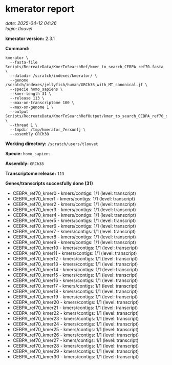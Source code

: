 # kmerator report
*date: 2025-04-12 04:26*  
*login: tlouvet*

**kmerator version:** 2.3.1

**Command:**

```
kmerator \
  --fasta-file Scripts/RecreateData/KmerToSearchRef/kmer_to_search_CEBPA_ref70.fasta \
  --datadir /scratch/indexes/kmerator/ \
  --genome /scratch/indexes/jellyfish/human/GRCh38_with_MT_canonical.jf \
  --specie homo_sapiens \
  --kmer-length 31 \
  --release 113 \
  --max-on-transcriptome 100 \
  --max-on-genome 1 \
  --output Scripts/RecreateData/KmerToSearchRefOutput/kmer_to_search_CEBPA_ref70_output \
  --thread 1 \
  --tmpdir /tmp/kmerator_7erxunfj \
  --assembly GRCh38
```

**Working directory:** `/scratch/users/tlouvet`

**Specie:** `homo_sapiens`

**Assembly:** `GRCh38`

**Transcriptome release:** `113`

**Genes/transcripts succesfully done (31)**

- CEBPA_ref70_kmer0 - kmers/contigs: 1/1 (level: transcript)
- CEBPA_ref70_kmer1 - kmers/contigs: 1/1 (level: transcript)
- CEBPA_ref70_kmer2 - kmers/contigs: 1/1 (level: transcript)
- CEBPA_ref70_kmer3 - kmers/contigs: 1/1 (level: transcript)
- CEBPA_ref70_kmer4 - kmers/contigs: 1/1 (level: transcript)
- CEBPA_ref70_kmer5 - kmers/contigs: 1/1 (level: transcript)
- CEBPA_ref70_kmer6 - kmers/contigs: 1/1 (level: transcript)
- CEBPA_ref70_kmer7 - kmers/contigs: 1/1 (level: transcript)
- CEBPA_ref70_kmer8 - kmers/contigs: 1/1 (level: transcript)
- CEBPA_ref70_kmer9 - kmers/contigs: 1/1 (level: transcript)
- CEBPA_ref70_kmer10 - kmers/contigs: 1/1 (level: transcript)
- CEBPA_ref70_kmer11 - kmers/contigs: 1/1 (level: transcript)
- CEBPA_ref70_kmer12 - kmers/contigs: 1/1 (level: transcript)
- CEBPA_ref70_kmer13 - kmers/contigs: 1/1 (level: transcript)
- CEBPA_ref70_kmer14 - kmers/contigs: 1/1 (level: transcript)
- CEBPA_ref70_kmer15 - kmers/contigs: 1/1 (level: transcript)
- CEBPA_ref70_kmer16 - kmers/contigs: 1/1 (level: transcript)
- CEBPA_ref70_kmer17 - kmers/contigs: 1/1 (level: transcript)
- CEBPA_ref70_kmer18 - kmers/contigs: 1/1 (level: transcript)
- CEBPA_ref70_kmer19 - kmers/contigs: 1/1 (level: transcript)
- CEBPA_ref70_kmer20 - kmers/contigs: 1/1 (level: transcript)
- CEBPA_ref70_kmer21 - kmers/contigs: 1/1 (level: transcript)
- CEBPA_ref70_kmer22 - kmers/contigs: 1/1 (level: transcript)
- CEBPA_ref70_kmer23 - kmers/contigs: 1/1 (level: transcript)
- CEBPA_ref70_kmer24 - kmers/contigs: 1/1 (level: transcript)
- CEBPA_ref70_kmer25 - kmers/contigs: 1/1 (level: transcript)
- CEBPA_ref70_kmer26 - kmers/contigs: 1/1 (level: transcript)
- CEBPA_ref70_kmer27 - kmers/contigs: 1/1 (level: transcript)
- CEBPA_ref70_kmer28 - kmers/contigs: 1/1 (level: transcript)
- CEBPA_ref70_kmer29 - kmers/contigs: 1/1 (level: transcript)
- CEBPA_ref70_kmer30 - kmers/contigs: 1/1 (level: transcript)
